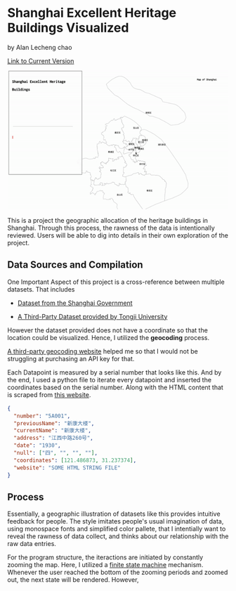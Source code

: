 Shanghai Excellent Heritage Buildings Visualized
====
by Alan Lecheng chao

[Link to Current Version](https://alanlechengchao.github.io/cdv-student/projects/data-story/)

![gif](viz.gif)

This is a project the geographic allocation of the heritage buildings in Shanghai. Through this process, the rawness of the data is intentionally reviewed. Users will be able to dig into details in their own exploration of the project.

## Data Sources and Compilation

One Important Aspect of this project is a cross-reference between multiple datasets. That includes
- [Dataset from the Shanghai Government](http://fgj.sh.gov.cn/yxlsjzcs/20200414/b9946bf8508e4b9689671fcd4146bb86.html)

- [A Third-Party Dataset provided by Tongji University](http://www.heritage-architectures.com/)

However the dataset provided does not have a coordinate so that the location could be visualized. Hence, I utilized the **geocoding** process.

[A third-party geocoding website](http://www.giscalculator.com/coordtransform/) helped me so that I would not be struggling at purchasing an API key for that.

Each Datapoint is measured by a serial number that looks like this. And by the end, I used a python file to iterate every datapoint and inserted the coordinates based on the serial number. Along with the HTML content that is scraped from [this website](http://www.heritage-architectures.com/).

```json
{
  "number": "5A001",
  "previousName": "新康大楼",
  "currentName": "新康大楼",
  "address": "江西中路260号",
  "date": "1930",
  "null": ["四", "", "", ""],
  "coordinates": [121.486873, 31.237374],
  "website": "SOME HTML STRING FILE"
}
```

## Process
Essentially, a geographic illustration of datasets like this provides intuitive feedback for people. The style imitates people's usual imagination of data, using monospace fonts and simplified color pallete, that I intentially want to reveal the rawness of data collect, and thinks about our relationship with the raw data entries.

For the program structure, the iteractions are initiated by constantly zooming the map. Here, I utilized a [finite state machine](https://brilliant.org/wiki/finite-state-machines/) mechanism. Whenever the user reached the bottom of the zooming periods and zoomed out, the next state will be rendered. However, 

